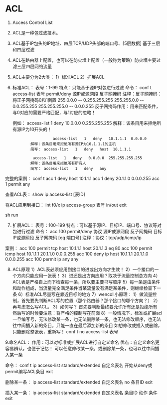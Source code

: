# ACL 
1. Access Control List
2.  ACL是一种包过滤技术。
3.  ACL基于IP包头的IP地址、四层TCP/UDP头部的端口号、[5层数据]
           基于三层和四层过滤
4.  ACL在路由器上配置，也可以在防火墙上配置（一般称为策略）防火墙主要过滤三层四层网络流量
5.  ACL主要分为2大类：
    1）标准ACL
    2）扩展ACL
6. 标准ACL：
    表号：1-99
    特点：只能基于源IP对包进行过滤
    命令：
    conf  t
    access-list  表号  permit/deny   源IP或源网段  反子网掩码
    注释：反子网掩码：将正子网掩码0和1倒置
              255.0.0.0  --  0.255.255.255
              255.255.0.0  --  0.0.255.255
              255.255.255.0  --  0.0.0.255
             反子网掩码作用：用来匹配条件，与0对应的需要严格匹配，与1对应的忽略！

    例如： access-list   1   deny   10.0.0.0   0.255.255.255
               解释：该条目用来拒绝所有源IP为10开头的！

                         access-list   1   deny   10.1.1.1  0.0.0.0
               解释：该条目用来拒绝所有源IP为10.1.1.1的主机
               简写： access-list   1   deny   host  10.1.1.1

                access-list   1   deny   0.0.0.0  255.255.255.255
               解释：该条目用来拒绝所有所有人
               简写： access-list   1   deny   any

完整的案例：
conf t
acc 1 deny host 10.1.1.1
acc 1 deny 20.1.1.0 0.0.0.255
acc 1 permit any


查看ACL表：
show  ip  access-list  [表ID]

将ACL应用到接口：
int  f0/x
   ip  access-group  表号  in/out
   exit

sh run

7. 扩展ACL：
    表号：100-199
    特点：可以基于源IP、目标IP、端口号、协议等对包进行过滤
    命令：
acc 100 permit/deny  协议  源IP或源网段  反子网掩码  目标IP或源网段  反子网掩码  [eq 端口号]
注释：协议：tcp/udp/icmp/ip

案例：
acc 100 permit tcp host 10.1.1.1 host 20.1.1.3 eq 80
acc 100 permit icmp host 10.1.1.1 20.1.1.0 0.0.0.255
acc 100 deny ip host 10.1.1.1 20.1.1.0 0.0.0.255
acc 100 permit ip any any

8. ACL原理
1）ACL表必须应用到接口的进或出方向才生效！
2）一个接口的一个方向只能应用一张表！
3）进还是出方向应用？取决于流量控制总方向
4）ACL表是严格自上而下检查每一条，所以要主要书写顺序
5）每一条是由条件和动作组成，当流量完全满足条件当某流量没有满足某条件，则继续检查下一条
6）标准ACL尽量写在靠近目标的地方
7）wencoll小原理：
     1）做流量控制，首先要先判断ACL写的位置（那个路由器？那个接口的哪个方向？）
     2）再考虑怎么写ACL。
     3）如何写？
          首先要判断最终要允许所有还是拒绝所有
          然后写的时候要注意：将严格的控制写在前面
8）一般情况下，标准或扩展acl一旦编写号，无法修改某一条，也无法删除某一条，也无法修改顺序，也无法往中间插入新的条目，只能一直在最后添加新的条目
     如想修改或插入或删除，只能删除整张表，重新写！
     conf t
     no  access-list  表号

9.命名ACL：
  作用：可以对标准或扩展ACL进行自定义命名
  优点：自定义命名更容易辨认，也便于记忆！
            可以任意修改某一条，或删除某一条，也可以往中间插入某一条

命令：
conf t
ip  access-list  standard/extended   自定义表名
      开始从deny或permit编写ACL条目
      exit

删除某一条：
ip  access-list  standard/extended   自定义表名
      no  条目ID
      exit

插入某一条：
ip  access-list  standard/extended   自定义表名
      条目ID   动作   条件
      exit


